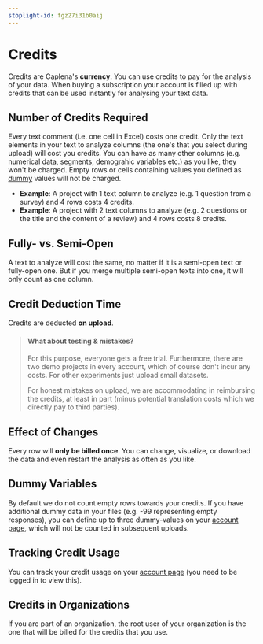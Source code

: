 ```yaml
---
stoplight-id: fgz27i31b0aij
---
```


# Credits

Credits are Caplena's **currency**. You can use credits to pay for the analysis of your data. When buying a subscription your account is filled up with credits that can be used instantly for analysing your text data.

## Number of Credits Required

Every text comment (i.e. one cell in Excel) costs one credit. Only the text elements in your text to analyze columns (the one's that you select during upload) will cost you credits. You can have as many other columns (e.g. numerical data, segments, demograhic variables etc.) as you like, they won't be charged. Empty rows or cells containing values you defined as [dummy](#dummy-variables) values will not be charged.

- **Example**: A project with 1 text column to analyze (e.g. 1 question from a survey) and 4 rows costs 4 credits.
- **Example**: A project with 2 text columns to analyze (e.g. 2 questions or the title and the content of a review) and 4 rows costs 8 credits.

## Fully- vs. Semi-Open

A text to analyze will cost the same, no matter if it is a semi-open text or fully-open one. But if you merge multiple semi-open texts into one, it will only count as one column.

## Credit Deduction Time

Credits are deducted **on upload**.

<!-- theme: info -->

> #### What about testing & mistakes?
> For this purpose, everyone gets a free trial. Furthermore, there are two demo projects in every account, which of course don't incur any costs. For other experiments just upload small datasets.
>
> For honest mistakes on upload, we are accommodating in reimbursing the credits, at least in part (minus potential translation costs which we directly pay to third parties).

## Effect of Changes

Every row will **only be billed once**. You can change, visualize, or  download the data and even restart the analysis as often as you like.

## Dummy Variables

By default we do not count empty rows towards your credits. If you have additional dummy data in your files (e.g. -99 representing empty responses), you can define up to three dummy-values on your [account page](https://caplena.com/app/account), which will not be counted in subsequent uploads.

## Tracking Credit Usage

You can track your credit usage on your [account page](https://caplena.com/app/account) (you need to be logged in to view this).

## Credits in Organizations

If you are part of an organization, the root user of your organization is the one that will be billed for the credits that you use.

